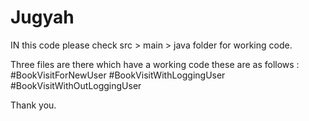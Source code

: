 # Jugyah

IN this code please check src > main > java folder for working code.

Three files are there which have a working code these are as follows :
#BookVisitForNewUser
#BookVisitWithLoggingUser
#BookVisitWithOutLoggingUser

Thank you.
